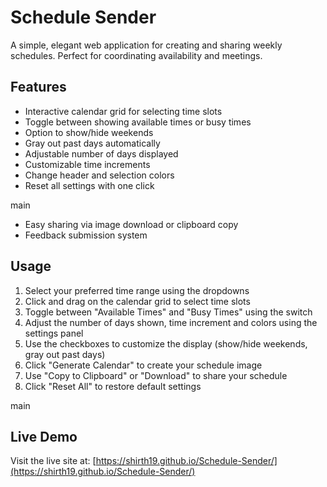 # Schedule Sender

A simple, elegant web application for creating and sharing weekly schedules. Perfect for coordinating availability and meetings.

## Features

- Interactive calendar grid for selecting time slots
- Toggle between showing available times or busy times
- Option to show/hide weekends
- Gray out past days automatically
- Adjustable number of days displayed
- Customizable time increments
- Change header and selection colors
- Reset all settings with one click

main
- Easy sharing via image download or clipboard copy
- Feedback submission system

## Usage

1. Select your preferred time range using the dropdowns
2. Click and drag on the calendar grid to select time slots
3. Toggle between "Available Times" and "Busy Times" using the switch
4. Adjust the number of days shown, time increment and colors using the settings panel
5. Use the checkboxes to customize the display (show/hide weekends, gray out past days)
6. Click "Generate Calendar" to create your schedule image
7. Use "Copy to Clipboard" or "Download" to share your schedule
8. Click "Reset All" to restore default settings

main

## Live Demo

Visit the live site at: [https://shirth19.github.io/Schedule-Sender/](https://shirth19.github.io/Schedule-Sender/)

